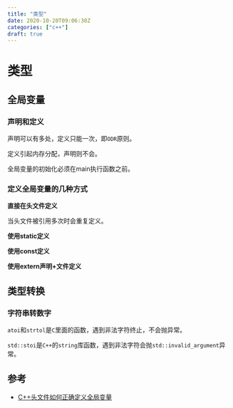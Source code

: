 ```yaml
---
title: "类型"
date: 2020-10-20T09:06:30Z
categories: ["c++"]
draft: true
---
```


# 类型

## 全局变量

### 声明和定义

声明可以有多处，定义只能一次，即`ODR`原则。

定义引起内存分配，声明则不会。

全局变量的初始化必须在main执行函数之前。

### 定义全局变量的几种方式

**直接在头文件定义**

当头文件被引用多次时会重复定义。

**使用static定义**

**使用const定义**

**使用extern声明+文件定义**

## 类型转换

### 字符串转数字

`atoi`和`strtol`是`C`里面的函数，遇到非法字符终止，不会抛异常。

`std::stoi`是`C++`的`string`库函数，遇到非法字符会抛`std::invalid_argument`异常。

## 参考

- [C++头文件如何正确定义全局变量](https://norcy.github.io/wiki/C++/C++头文件如何正确定义全局变量)

